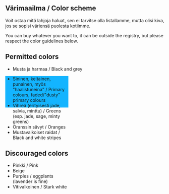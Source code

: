 ## Värimaailma / Color scheme

Voit ostaa mitä lahjoja haluat, sen ei tarvitse olla listallamme, mutta olisi kiva, jos se sopisi väriensä puolesta kotiimme.

You can buy whatever you want to, it can be outside the registry,  but please respect the color guidelines below.

## Permitted colors

- Musta ja harmaa / Black and grey

<div style="height:100px;width:200px;background:#13b4ff">

- Sininen, keltainen, punainen, myös "haalistuneina" / Primary colours, faded/"dusty" primary colours
- Vihreä (erityisesti jade, salvia, minttu) / Greens (esp. jade, sage, minty greens)
- Oranssin sävyt / Oranges
- Mustavalkoiset raidat / Black and white stripes

## Discouraged colors

- Pinkki / Pink
- Beige
- Purples / eggplants (lavender is fine)
- Vitivalkoinen / Stark white


